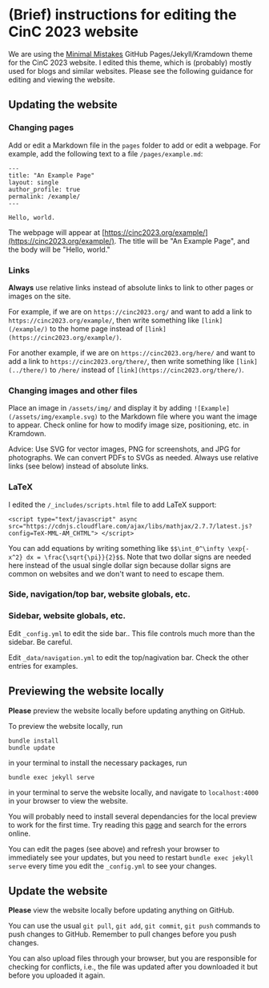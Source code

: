 # (Brief) instructions for editing the CinC 2023 website

We are using the [Minimal Mistakes](https://mmistakes.github.io/minimal-mistakes/) GitHub Pages/Jekyll/Kramdown theme for the CinC 2023 website. I edited this theme, which is (probably) mostly used for blogs and similar websites. Please see the following guidance for editing and viewing the website.

## Updating the website

### Changing pages

Add or edit a Markdown file in the `pages` folder to add or edit a webpage. For example, add the following text to a file `/pages/example.md`:

    ---
    title: "An Example Page"
    layout: single
    author_profile: true
    permalink: /example/
    ---

    Hello, world.

The webpage will appear at [https://cinc2023.org/example/](https://cinc2023.org/example/). The title will be "An Example Page", and the body will be "Hello, world."

### Links

__Always__ use relative links instead of absolute links to link to other pages or images on the site.

For example, if we are on `https://cinc2023.org/` and want to add a link to `https://cinc2023.org/example/`, then write something like `[link](/example/)` to the home page instead of `[link](https://cinc2023.org/example/)`.

For another example, if we are on `https://cinc2023.org/here/` and want to add a link to `https://cinc2023.org/there/`, then write something like `[link](../there/)` to `/here/` instead of `[link](https://cinc2023.org/there/)`.

### Changing images and other files

Place an image in `/assets/img/` and display it by adding `![Example](/assets/img/example.svg)` to the Markdown file where you want the image to appear. Check online for how to modify image size, positioning, etc. in Kramdown.

Advice: Use SVG for vector images, PNG for screenshots, and JPG for photographs. We can convert PDFs to SVGs as needed. Always use relative links (see below) instead of absolute links.

### LaTeX

I edited the `/_includes/scripts.html` file to add LaTeX support:

    <script type="text/javascript" async src="https://cdnjs.cloudflare.com/ajax/libs/mathjax/2.7.7/latest.js?config=TeX-MML-AM_CHTML"> </script>

You can add equations by writing something like `$$\int_0^\infty \exp{-x^2} dx = \frac{\sqrt{\pi}}{2}$$`. Note that two dollar signs are needed here instead of the usual single dollar sign because dollar signs are common on websites and we don't want to need to escape them.

### Side, navigation/top bar, website globals, etc.

### Sidebar, website globals, etc.

Edit `_config.yml` to edit the side bar.. This file controls much more than the sidebar. Be careful.

Edit `_data/navigation.yml` to edit the top/nagivation bar. Check the other entries for examples.

## Previewing the website locally

__Please__ preview the website locally before updating anything on GitHub.

To preview the website locally, run

    bundle install
    bundle update

in your terminal to install the necessary packages, run

    bundle exec jekyll serve

in your terminal to serve the website locally, and navigate to `localhost:4000` in your browser to view the website.

You will probably need to install several dependancies for the local preview to work for the first time. Try reading this [page](https://docs.github.com/en/pages/setting-up-a-github-pages-site-with-jekyll/testing-your-github-pages-site-locally-with-jekyll) and search for the errors online.

You can edit the pages (see above) and refresh your browser to immediately see your updates, but you need to restart `bundle exec jekyll serve` every time you edit the `_config.yml` to see your changes.

## Update the website

__Please__ view the website locally before updating anything on GitHub.

You can use the usual `git pull`, `git add`, `git commit`, `git push` commands to push changes to GitHub. Remember to pull changes before you push changes.

You can also upload files through your browser, but you are responsible for checking for conflicts, i.e., the file was updated after you downloaded it but before you uploaded it again.

